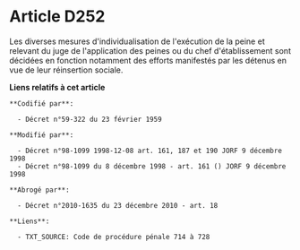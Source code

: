 # Article D252

Les diverses mesures d'individualisation de l'exécution de la peine et relevant du juge de l'application des peines ou du
chef d'établissement sont décidées en fonction notamment des efforts manifestés par les détenus en vue de leur réinsertion
sociale.

**Liens relatifs à cet article**

	**Codifié par**:

	  - Décret n°59-322 du 23 février 1959

	**Modifié par**:

	  - Décret n°98-1099 1998-12-08 art. 161, 187 et 190 JORF 9 décembre 1998
	  - Décret n°98-1099 du 8 décembre 1998 - art. 161 () JORF 9 décembre 1998

	**Abrogé par**:

	  - Décret n°2010-1635 du 23 décembre 2010 - art. 18

	**Liens**:

	  - TXT_SOURCE: Code de procédure pénale 714 à 728
